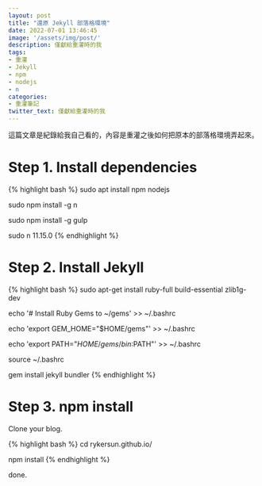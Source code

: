 ```yaml
---
layout: post
title: "還原 Jekyll 部落格環境"
date: 2022-07-01 13:46:45
image: '/assets/img/post/'
description: 僅獻給重灌時的我
tags:
- 重灌
- Jekyll
- npm
- nodejs
- n
categories:
- 重灌筆記
twitter_text: 僅獻給重灌時的我
---
```


這篇文章是紀錄給我自己看的，內容是重灌之後如何把原本的部落格環境弄起來。

# Step 1. Install dependencies

{% highlight bash %}
sudo apt install npm nodejs

sudo npm install -g n

sudo npm install -g gulp

sudo n 11.15.0
{% endhighlight %}

# Step 2. Install Jekyll

{% highlight bash %}
sudo apt-get install ruby-full build-essential zlib1g-dev

echo '# Install Ruby Gems to ~/gems' >> ~/.bashrc

echo 'export GEM_HOME="$HOME/gems"' >> ~/.bashrc

echo 'export PATH="$HOME/gems/bin:$PATH"' >> ~/.bashrc

source ~/.bashrc

gem install jekyll bundler
{% endhighlight %}

# Step 3. npm install

Clone your blog.

{% highlight bash %}
cd rykersun.github.io/

npm install
{% endhighlight %}

done.
